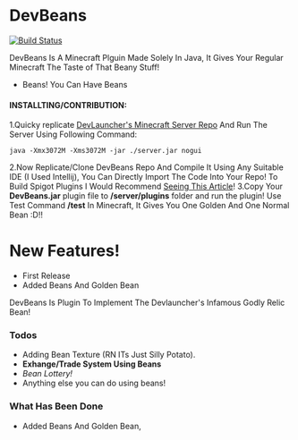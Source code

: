 # DevBeans

[![Build Status](https://travis-ci.org/joemccann/dillinger.svg?branch=master)]()



DevBeans Is A Minecraft Plguin Made Solely In Java, It Gives Your Regular Minecraft The Taste of That Beany Stuff!

  - Beans! You Can Have Beans

#### INSTALLTING/CONTRIBUTION:
1.Quicky replicate [DevLauncher's Minecraft Server Repo](https://github.com/dev-launchers-sandbox/community-minecraft-data) And Run The Server Using Following Command:
```
java -Xmx3072M -Xms3072M -jar ./server.jar nogui
```
2.Now Replicate/Clone DevBeans Repo And Compile It Using Any Suitable IDE (I Used Intellij), You Can Directly Import The Code Into Your Repo! To Build Spigot Plugins I Would Recommend  [Seeing This Article](https://www.justdave.net/dave/2015/05/04/how-to-write-a-minecraftbukkit-plugin-for-spigot-1-8/)!
3.Copy Your **DevBeans.jar** plugin file to **/server/plugins** folder and run the plugin! Use Test Command **/test** In Minecraft, It Gives You One Golden And One Normal Bean :D!!

# New Features!

  - First Release
  - Added Beans And Golden Bean


DevBeans Is Plugin To Implement The Devlauncher's Infamous Godly Relic Bean!


### Todos

 - Adding Bean Texture (RN ITs Just Silly Potato).
 - **Exhange/Trade System Using Beans**
 - *Bean Lottery!*
 - Anything else you can do using beans!


### What Has Been Done

 - Added Beans And Golden Bean,
